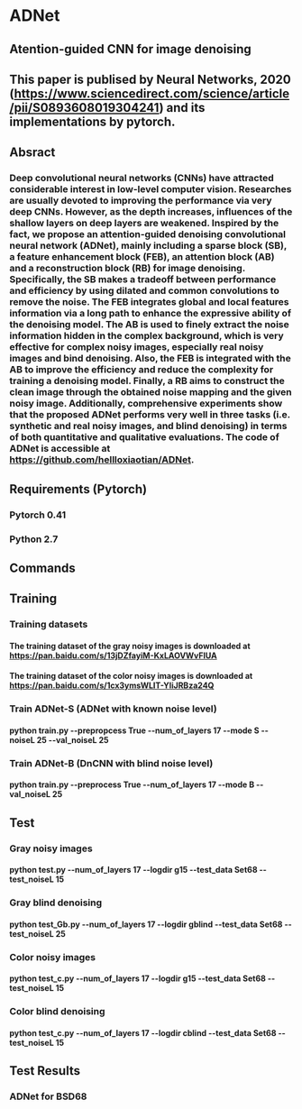 # ADNet
## Atention-guided CNN for image denoising
## This paper is publised by Neural Networks, 2020 (https://www.sciencedirect.com/science/article/pii/S0893608019304241) and its implementations by pytorch.

## Absract
### Deep convolutional neural networks (CNNs) have attracted considerable interest in low-level computer vision. Researches are usually devoted to improving the performance via very deep CNNs. However, as the depth increases, influences of the shallow layers on deep layers are weakened. Inspired by the fact, we propose an attention-guided denoising convolutional neural network (ADNet), mainly including a sparse block (SB), a feature enhancement block (FEB), an attention block (AB) and a reconstruction block (RB) for image denoising. Specifically, the SB makes a tradeoff between performance and efficiency by using dilated and common convolutions to remove the noise. The FEB integrates global and local features information via a long path to enhance the expressive ability of the denoising model. The AB is used to finely extract the noise information hidden in the complex background, which is very effective for complex noisy images, especially real noisy images and bind denoising. Also, the FEB is integrated with the AB to improve the efficiency and reduce the complexity for training a denoising model. Finally, a RB aims to construct the clean image through the obtained noise mapping and the given noisy image. Additionally, comprehensive experiments show that the proposed ADNet performs very well in three tasks (i.e. synthetic and real noisy images, and blind denoising) in terms of both quantitative and qualitative evaluations. The code of ADNet is accessible at https://github.com/hellloxiaotian/ADNet.

## Requirements (Pytorch)
### Pytorch 0.41
### Python 2.7



## Commands
## Training
### Training datasets 
#### The  training dataset of the gray noisy images is downloaded at https://pan.baidu.com/s/13jDZfayiM-KxLAOVWvFlUA
#### The  training dataset of the color noisy images is downloaded at https://pan.baidu.com/s/1cx3ymsWLIT-YIiJRBza24Q

### Train ADNet-S (ADNet with known noise level)
#### python train.py --prepropcess True --num_of_layers 17 --mode S --noiseL 25 --val_noiseL 25

### Train ADNet-B (DnCNN with blind noise level)
#### python train.py --preprocess True --num_of_layers 17 --mode B --val_noiseL 25

## Test 
### Gray noisy images
#### python test.py --num_of_layers 17 --logdir g15 --test_data Set68 --test_noiseL 15 
### Gray blind denoising
#### python test_Gb.py --num_of_layers 17 --logdir gblind --test_data Set68 --test_noiseL 25 

### Color noisy images
#### python test_c.py --num_of_layers 17 --logdir g15 --test_data Set68 --test_noiseL 15 
### Color blind denoising
#### python test_c.py --num_of_layers 17 --logdir cblind --test_data Set68 --test_noiseL 15


## Test Results
### ADNet for BSD68

